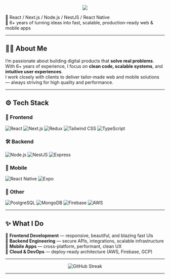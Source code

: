 <!-- Banner -->
<p align="center">
  <img src="https://capsule-render.vercel.app/api?type=waving&color=0:0D1117,100:1E90FF&height=250&section=header&text=Hi%20there%20👋%20I'm%20a%20Full%20Stack%20JS%20Developer!&fontSize=40&fontColor=ffffff" />
</p>

<!-- Introduction -->

🎯 React / Next.js / Node.js / NestJS / React Native  
🚀 6+ years of turning ideas into fast, scalable, production-ready web & mobile apps

---

## 🧑‍💻 About Me

I’m passionate about building digital products that **solve real problems**.  
With 6+ years of experience, I focus on **clean code, scalable systems**, and **intuitive user experiences**.  
I work closely with clients to deliver tailor-made web and mobile solutions — always striving for high quality and performance.

---

## ⚙️ Tech Stack

### 🧩 Frontend

![React](https://img.shields.io/badge/-React-61DAFB?logo=react&logoColor=white&style=for-the-badge)
![Next.js](https://img.shields.io/badge/-Next.js-000000?logo=next.js&logoColor=white&style=for-the-badge)
![Redux](https://img.shields.io/badge/-Redux-764ABC?logo=redux&logoColor=white&style=for-the-badge)
![Tailwind CSS](https://img.shields.io/badge/-Tailwind-38B2AC?logo=tailwind-css&logoColor=white&style=for-the-badge)
![TypeScript](https://img.shields.io/badge/-TypeScript-3178C6?logo=typescript&logoColor=white&style=for-the-badge)

### 🛠️ Backend

![Node.js](https://img.shields.io/badge/-Node.js-339933?logo=node.js&logoColor=white&style=for-the-badge)
![NestJS](https://img.shields.io/badge/-NestJS-E0234E?logo=nestjs&logoColor=white&style=for-the-badge)
![Express](https://img.shields.io/badge/-Express-000000?logo=express&logoColor=white&style=for-the-badge)

### 📱 Mobile

![React Native](https://img.shields.io/badge/-React%20Native-61DAFB?logo=react&logoColor=white&style=for-the-badge)
![Expo](https://img.shields.io/badge/-Expo-000020?logo=expo&logoColor=white&style=for-the-badge)

### 🧠 Other

![PostgreSQL](https://img.shields.io/badge/-PostgreSQL-4169E1?logo=postgresql&logoColor=white&style=for-the-badge)
![MongoDB](https://img.shields.io/badge/-MongoDB-47A248?logo=mongodb&logoColor=white&style=for-the-badge)
![Firebase](https://img.shields.io/badge/-Firebase-FFCA28?logo=firebase&logoColor=white&style=for-the-badge)
![AWS](https://img.shields.io/badge/-AWS-232F3E?logo=amazon-aws&logoColor=white&style=for-the-badge)

---

## ✨ What I Do

🔹 **Frontend Development** — responsive, beautiful, and blazing fast UIs  
🔹 **Backend Engineering** — secure APIs, integrations, scalable infrastructure  
🔹 **Mobile Apps** — cross-platform, performant, clean UX  
🔹 **Cloud & DevOps** — deploy-ready architecture (AWS, Firebase, GCP)

---


<p align="center">
  <img src="https://github-readme-streak-stats.herokuapp.com/?user=BitForest1&theme=dark" alt="GitHub Streak" />
</p>

---
